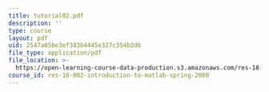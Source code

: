 ```yaml
---
title: tutorial02.pdf
description: ''
type: course
layout: pdf
uid: 2547a05be3ef383b4445e327c354b2d6
file_type: application/pdf
file_location: >-
  https://open-learning-course-data-production.s3.amazonaws.com/res-18-002-introduction-to-matlab-spring-2008/2547a05be3ef383b4445e327c354b2d6_tutorial02.pdf
course_id: res-18-002-introduction-to-matlab-spring-2008
---
```

